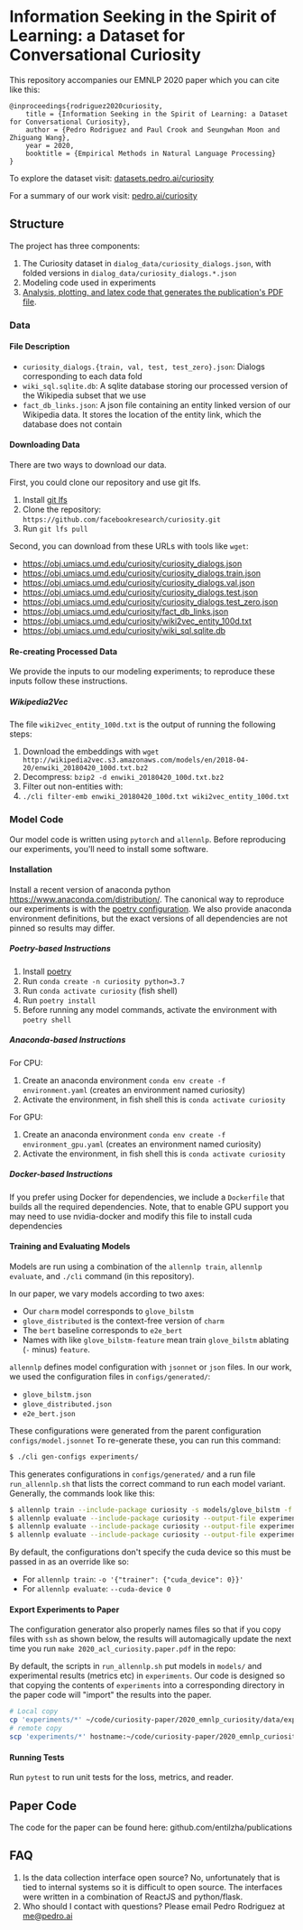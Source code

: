 # Information Seeking in the Spirit of Learning: a Dataset for Conversational Curiosity

This repository accompanies our EMNLP 2020 paper which you can cite like this:

```
@inproceedings{rodriguez2020curiosity,
    title = {Information Seeking in the Spirit of Learning: a Dataset for Conversational Curiosity},
    author = {Pedro Rodriguez and Paul Crook and Seungwhan Moon and Zhiguang Wang},
    year = 2020,
    booktitle = {Empirical Methods in Natural Language Processing}
}
```

To explore the dataset visit: [datasets.pedro.ai/curiosity](https://datasets.pedro.ai/curiosity)

For a summary of our work visit: [pedro.ai/curiosity](https://www.pedro.ai/curiosity)

## Structure

The project has three components:

1. The Curiosity dataset in `dialog_data/curiosity_dialogs.json`, with folded versions in `dialog_data/curiosity_dialogs.*.json`
2. Modeling code used in experiments
3. [Analysis, plotting, and latex code that generates the publication's PDF file](https://github.com/entilzha/publications).

### Data

#### File Description

* `curiosity_dialogs.{train, val, test, test_zero}.json`: Dialogs corresponding to each data fold
* `wiki_sql.sqlite.db`: A sqlite database storing our processed version of the Wikipedia subset that we use
* `fact_db_links.json`: A json file containing an entity linked version of our Wikipedia data. It stores the location of the entity link, which the database does not contain

#### Downloading Data
There are two ways to download our data.


First, you could clone our repository and use git lfs.

1. Install [git lfs](https://git-lfs.github.com)
2. Clone the repository: `https://github.com/facebookresearch/curiosity.git`
3. Run `git lfs pull`

Second, you can download from these URLs with tools like `wget`:

* https://obj.umiacs.umd.edu/curiosity/curiosity_dialogs.json
* https://obj.umiacs.umd.edu/curiosity/curiosity_dialogs.train.json
* https://obj.umiacs.umd.edu/curiosity/curiosity_dialogs.val.json
* https://obj.umiacs.umd.edu/curiosity/curiosity_dialogs.test.json
* https://obj.umiacs.umd.edu/curiosity/curiosity_dialogs.test_zero.json
* https://obj.umiacs.umd.edu/curiosity/fact_db_links.json
* https://obj.umiacs.umd.edu/curiosity/wiki2vec_entity_100d.txt
* https://obj.umiacs.umd.edu/curiosity/wiki_sql.sqlite.db


#### Re-creating Processed Data

We provide the inputs to our modeling experiments; to reproduce these inputs follow these instructions.

##### Wikipedia2Vec

The file `wiki2vec_entity_100d.txt` is the output of running the following steps:

1. Download the embeddings with `wget http://wikipedia2vec.s3.amazonaws.com/models/en/2018-04-20/enwiki_20180420_100d.txt.bz2`
2. Decompress: `bzip2 -d enwiki_20180420_100d.txt.bz2`
3. Filter out non-entities with:
4. `./cli filter-emb enwiki_20180420_100d.txt wiki2vec_entity_100d.txt`


### Model Code

Our model code is written using `pytorch` and `allennlp`.
Before reproducing our experiments, you'll need to install some software.

#### Installation

Install a recent version of anaconda python https://www.anaconda.com/distribution/.
The canonical way to reproduce our experiments is with the [poetry configuration](https://python-poetry.org).
We also provide anaconda environment definitions, but the exact versions of all dependencies are not pinned so results may differ.

##### Poetry-based Instructions

1. Install [poetry](https://python-poetry.org)
2. Run `conda create -n curiosity python=3.7`
3. Run `conda activate curiosity` (fish shell)
4. Run `poetry install`
5. Before running any model commands, activate the environment with `poetry shell`

##### Anaconda-based Instructions

For CPU:

1. Create an anaconda environment `conda env create -f environment.yaml` (creates an environment named curiosity)
2. Activate the environment, in fish shell this is `conda activate curiosity`

For GPU:

1. Create an anaconda environment `conda env create -f environment_gpu.yaml` (creates an environment named curiosity)
2. Activate the environment, in fish shell this is `conda activate curiosity`

##### Docker-based Instructions

If you prefer using Docker for dependencies, we include a `Dockerfile` that builds all the required dependencies.
Note, that to enable GPU support you may need to use nvidia-docker and modify this file to install cuda dependencies

#### Training and Evaluating Models

Models are run using a combination of the `allennlp train`, `allennlp evaluate`, and `./cli` command (in this repository).

In our paper, we vary models according to two axes:
* Our `charm` model corresponds to `glove_bilstm`
* `glove_distributed` is the context-free version of `charm`
* The `bert` baseline corresponds to `e2e_bert`
* Names with like `glove_bilstm-feature` mean train `glove_bilstm` ablating (`-` minus) `feature`.

`allennlp` defines model configuration with `jsonnet` or `json` files.
In our work, we used the configuration files in `configs/generated/`:

* `glove_bilstm.json`
* `glove_distributed.json`
* `e2e_bert.json`

These configurations were generated from the parent configuration `configs/model.jsonnet`
To re-generate these, you can run this command:

```bash
$ ./cli gen-configs experiments/
```

This generates configurations in `configs/generated/` and a run file `run_allennlp.sh` that lists the correct command to run each model variant. Generally, the commands look like this:

```bash
$ allennlp train --include-package curiosity -s models/glove_bilstm -f configs/generated/glove_bilstm.json
$ allennlp evaluate --include-package curiosity --output-file experiments/glove_bilstm_val_metrics.json models/glove_bilstm dialog_data/curiosity_dialogs.val.json
$ allennlp evaluate --include-package curiosity --output-file experiments/glove_bilstm_test_metrics.json models/glove_bilstm dialog_data/curiosity_dialogs.test.json
$ allennlp evaluate --include-package curiosity --output-file experiments/glove_bilstm_zero_metrics.json models/glove_bilstm dialog_data/curiosity_dialogs.test_zero.json
```

By default, the configurations don't specify the cuda device so this must be passed in as an override like so:
* For `allennlp train`: `-o '{"trainer": {"cuda_device": 0}}'`
* For `allennlp evaluate`: `--cuda-device 0`


#### Export Experiments to Paper

The configuration generator also properly names files so that if you copy files with `ssh` as shown below, the results will automagically update the next time you run `make 2020_acl_curiosity.paper.pdf` in the repo:

By default, the scripts in `run_allennlp.sh` put models in `models/` and experimental results (metrics etc) in `experiments`.
Our code is designed so that copying the contents of `experiments` into a corresponding directory in the paper code will "import" the results into the paper.

```bash
# Local copy
cp 'experiments/*' ~/code/curiosity-paper/2020_emnlp_curiosity/data/experiments/
# remote copy
scp 'experiments/*' hostname:~/code/curiosity-paper/2020_emnlp_curiosity/data/experiments/
```

#### Running Tests

Run `pytest` to run unit tests for the loss, metrics, and reader.


## Paper Code

The code for the paper can be found here: github.com/entilzha/publications

## FAQ

1. Is the data collection interface open source? No, unfortunately that is tied to internal systems so it is difficult to open source. The interfaces were written in a combination of ReactJS and python/flask.
2. Who should I contact with questions? Please email Pedro Rodriguez at me@pedro.ai
